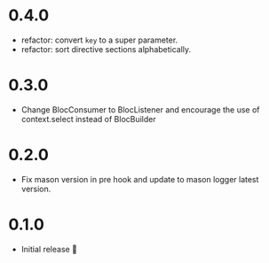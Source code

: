 # 0.4.0

- refactor: convert `key` to a super parameter.
- refactor: sort directive sections alphabetically.

# 0.3.0

- Change BlocConsumer to BlocListener and encourage the use of context.select instead of BlocBuilder

# 0.2.0

- Fix mason version in pre hook and update to mason logger latest version.

# 0.1.0

- Initial release 🎉
